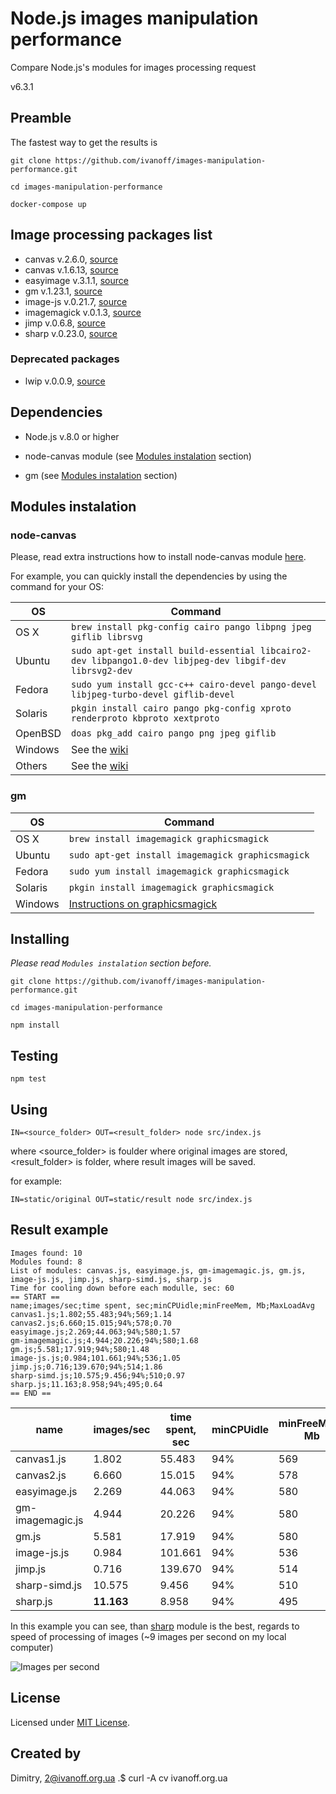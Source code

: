 # Node.js images manipulation performance

Compare Node.js's modules for images processing request 

v6.3.1

## Preamble

The fastest way to get the results is

`git clone https://github.com/ivanoff/images-manipulation-performance.git`

`cd images-manipulation-performance`

`docker-compose up`


## Image processing packages list

- canvas v.2.6.0, [source](https://www.npmjs.com/package/canvas)
- canvas v.1.6.13, [source](https://github.com/Automattic/node-canvas/releases/tag/v1.6.13)
- easyimage v.3.1.1, [source](https://www.npmjs.com/package/easyimage)
- gm v.1.23.1, [source](https://www.npmjs.com/package/gm)
- image-js v.0.21.7, [source](https://www.npmjs.com/package/image-js)
- imagemagick v.0.1.3, [source](https://www.npmjs.com/package/imagemagick)
- jimp v.0.6.8, [source](https://www.npmjs.com/package/jimp)
- sharp v.0.23.0, [source](https://www.npmjs.com/package/sharp)

### Deprecated packages

- lwip v.0.0.9, [source](https://www.npmjs.com/package/lwip)


## Dependencies

- Node.js v.8.0 or higher

- node-canvas module (see [Modules instalation](#modules_instalation) section)

- gm (see [Modules instalation](#modules_instalation) section)


## Modules instalation

### node-canvas

Please, read extra instructions how to install node-canvas module [here](https://github.com/Automattic/node-canvas).

For example, you can quickly install the dependencies by using the command for your OS:

OS | Command
----- | -----
OS X | `brew install pkg-config cairo pango libpng jpeg giflib librsvg`
Ubuntu | `sudo apt-get install build-essential libcairo2-dev libpango1.0-dev libjpeg-dev libgif-dev librsvg2-dev`
Fedora | `sudo yum install gcc-c++ cairo-devel pango-devel libjpeg-turbo-devel giflib-devel`
Solaris | `pkgin install cairo pango pkg-config xproto renderproto kbproto xextproto`
OpenBSD | `doas pkg_add cairo pango png jpeg giflib`
Windows | See the [wiki](https://github.com/Automattic/node-canvas/wiki/Installation:-Windows)
Others | See the [wiki](https://github.com/Automattic/node-canvas/wiki)

### gm

OS | Command
----- | -----
OS X | `brew install imagemagick graphicsmagick`
Ubuntu | `sudo apt-get install imagemagick graphicsmagick`
Fedora | `sudo yum install imagemagick graphicsmagick`
Solaris | `pkgin install imagemagick graphicsmagick`
Windows | [Instructions on graphicsmagick](http://www.graphicsmagick.org/INSTALL-windows.html)


## Installing

*Please read `Modules instalation` section before.*

`git clone https://github.com/ivanoff/images-manipulation-performance.git`

`cd images-manipulation-performance`

`npm install`


## Testing

`npm test`


## Using

`IN=<source_folder> OUT=<result_folder> node src/index.js`

where <source_folder> is foulder where original images are stored, <result_folder> is folder, where result images will be saved.

for example:

`IN=static/original OUT=static/result node src/index.js`


## Result example

```
Images found: 10
Modules found: 8
List of modules: canvas.js, easyimage.js, gm-imagemagic.js, gm.js, image-js.js, jimp.js, sharp-simd.js, sharp.js
Time for cooling down before each modulle, sec: 60
== START ==
name;images/sec;time spent, sec;minCPUidle;minFreeMem, Mb;MaxLoadAvg
canvas1.js;1.802;55.483;94%;569;1.14
canvas2.js;6.660;15.015;94%;578;0.70
easyimage.js;2.269;44.063;94%;580;1.57
gm-imagemagic.js;4.944;20.226;94%;580;1.68
gm.js;5.581;17.919;94%;580;1.48
image-js.js;0.984;101.661;94%;536;1.05
jimp.js;0.716;139.670;94%;514;1.86
sharp-simd.js;10.575;9.456;94%;510;0.97
sharp.js;11.163;8.958;94%;495;0.64
== END ==
```

name            |images/sec|time spent, sec|minCPUidle|minFreeMem, Mb|MaxLoadAvg
----------------|----------|---------------|----------|--------------|----------
canvas1.js | 1.802 | 55.483 | 94% | 569 | 1.14
canvas2.js | 6.660 | 15.015 | 94% | 578 | 0.70
easyimage.js | 2.269 | 44.063 | 94% | 580 | 1.57
gm-imagemagic.js | 4.944 | 20.226 | 94% | 580 | 1.68
gm.js | 5.581 | 17.919 | 94% | 580 | 1.48
image-js.js | 0.984 | 101.661 | 94% | 536 | 1.05
jimp.js | 0.716 | 139.670 | 94% | 514 | 1.86
sharp-simd.js | 10.575 | 9.456 | 94% | 510 | 0.97
sharp.js | **11.163** | 8.958 | 94% | 495 | 0.64


In this example you can see, than [sharp](http://sharp.dimens.io/en/stable/) module is the best, regards to speed of processing of images (~9 images per second on my local computer)

![Images per second](https://raw.githubusercontent.com/ivanoff/images-manipulation-performance/master/static/modules_images.png)


## License

Licensed under [MIT License](LICENSE).


## Created by

Dimitry, 2@ivanoff.org.ua .$ curl -A cv ivanoff.org.ua
